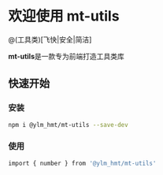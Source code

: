 # 欢迎使用 mt-utils

@(工具类)[飞快|安全|简洁]

**mt-utils**是一款专为前端打造工具类库
 
 
 ## 快速开始 
 ### 安装
``` bash
npm i @ylm_hmt/mt-utils --save-dev
```
 ### 使用
``` bash
import { number } from '@ylm_hmt/mt-utils'
```